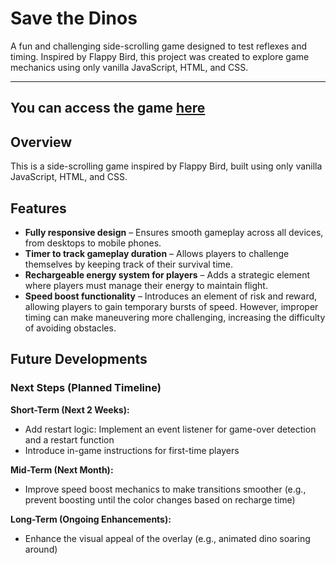 # Save the Dinos
A fun and challenging side-scrolling game designed to test reflexes and timing. Inspired by Flappy Bird, this project was created to explore game mechanics using only vanilla JavaScript, HTML, and CSS.

--- 
You can access the game [here](https://annavanwingerden.github.io/SideScroll-Game-JS/)
--- 
## Overview
This is a side-scrolling game inspired by Flappy Bird, built using only vanilla JavaScript, HTML, and CSS.

## Features
- **Fully responsive design** – Ensures smooth gameplay across all devices, from desktops to mobile phones.
- **Timer to track gameplay duration** – Allows players to challenge themselves by keeping track of their survival time.
- **Rechargeable energy system for players** – Adds a strategic element where players must manage their energy to maintain flight.
- **Speed boost functionality** – Introduces an element of risk and reward, allowing players to gain temporary bursts of speed. However, improper timing can make maneuvering more challenging, increasing the difficulty of avoiding obstacles.

## Future Developments
### Next Steps (Planned Timeline)
**Short-Term (Next 2 Weeks):**
- Add restart logic: Implement an event listener for game-over detection and a restart function
- Introduce in-game instructions for first-time players

**Mid-Term (Next Month):**
- Improve speed boost mechanics to make transitions smoother (e.g., prevent boosting until the color changes based on recharge time)

**Long-Term (Ongoing Enhancements):**
- Enhance the visual appeal of the overlay (e.g., animated dino soaring around)

